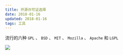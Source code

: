 ```yaml
---
title: 开源许可证选择
date: 2018-01-16
updated: 2018-01-16
tags: 工具
---
```


流行的六种
`GPL` 、 `BSD` 、 `MIT` 、 `Mozilla` 、 `Apache` 和 `LGPL`

![](../../../images/img/free_software_licenses.png)
